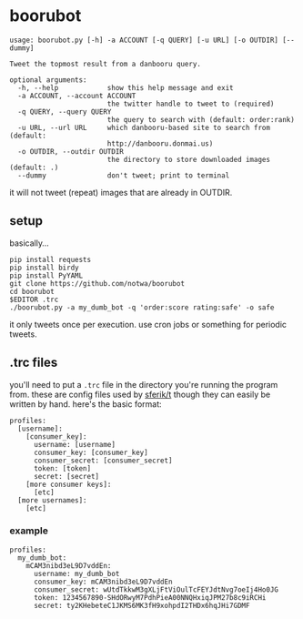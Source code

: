 # boorubot

```
usage: boorubot.py [-h] -a ACCOUNT [-q QUERY] [-u URL] [-o OUTDIR] [--dummy]

Tweet the topmost result from a danbooru query.

optional arguments:
  -h, --help            show this help message and exit
  -a ACCOUNT, --account ACCOUNT
                        the twitter handle to tweet to (required)
  -q QUERY, --query QUERY
                        the query to search with (default: order:rank)
  -u URL, --url URL     which danbooru-based site to search from (default:
                        http://danbooru.donmai.us)
  -o OUTDIR, --outdir OUTDIR
                        the directory to store downloaded images (default: .)
  --dummy               don't tweet; print to terminal
```

it will not tweet (repeat) images that are already in OUTDIR.

## setup

basically…
```
pip install requests
pip install birdy
pip install PyYAML
git clone https://github.com/notwa/boorubot
cd boorubot
$EDITOR .trc
./boorubot.py -a my_dumb_bot -q 'order:score rating:safe' -o safe
```

it only tweets once per execution. use cron jobs or something for periodic tweets.

## .trc files

you'll need to put a `.trc` file in the directory you're running the program from.
these are config files used by [sferik/t](https://github.com/sferik/t/)
though they can easily be written by hand. here's the basic format:

```
profiles:
  [username]:
    [consumer_key]:
      username: [username]
      consumer_key: [consumer_key]
      consumer_secret: [consumer_secret]
      token: [token]
      secret: [secret]
    [more consumer keys]:
      [etc]
  [more usernames]:
    [etc]
```

### example

```
profiles:
  my_dumb_bot:
    mCAM3nibd3eL9D7vddEn:
      username: my_dumb_bot
      consumer_key: mCAM3nibd3eL9D7vddEn
      consumer_secret: wUtdTkkwM3gXLjFtViOulTcFEYJdtNvg7oeIj4Ho0JG
      token: 1234567890-SHdORwyM7PdhPieA00NNQHxiqJPM27b8c9iRCHi
      secret: ty2KHebeteC1JKMS6MK3fH9xohpdI2THDx6hqJHi7GDMF
```
